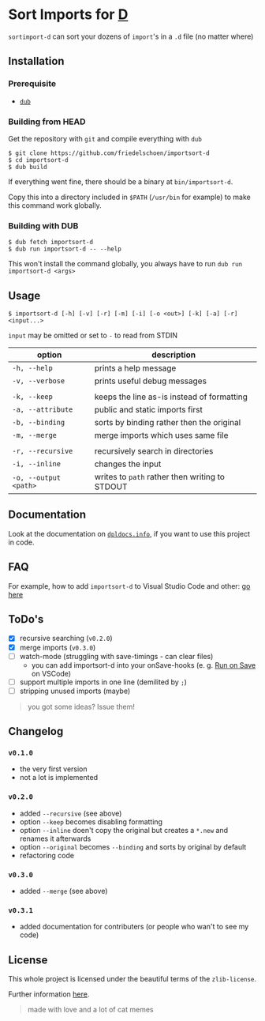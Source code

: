 # Sort Imports for [D](https://dlang.org/)

`sortimport-d` can sort your dozens of `import`'s in a `.d` file (no matter where)

## Installation

### Prerequisite

- [`dub`](https://dub.pm/)

### Building from HEAD

Get the repository with `git` and compile everything with `dub`
```
$ git clone https://github.com/friedelschoen/importsort-d
$ cd importsort-d
$ dub build
```

If everything went fine, there should be a binary at `bin/importsort-d`.

Copy this into a directory included in `$PATH` (`/usr/bin` for example) to make this command work globally.

### Building with DUB

```
$ dub fetch importsort-d
$ dub run importsort-d -- --help
```

This won't install the command globally, you always have to run `dub run importsort-d <args>`

## Usage

```
$ importsort-d [-h] [-v] [-r] [-m] [-i] [-o <out>] [-k] [-a] [-r] <input...>
```
`input` may be omitted or set to `-` to read from STDIN

| option                | description                                    |
| --------------------- | ---------------------------------------------- |
| `-h, --help`          | prints a help message                          |
| `-v, --verbose`       | prints useful debug messages                   |
|                       |                                                |
| `-k, --keep`          | keeps the line as-is instead of formatting     |
| `-a, --attribute`     | public and static imports first                |
| `-b, --binding`       | sorts by binding rather then the original      |
| `-m, --merge`         | merge imports which uses same file             |
|                       |                                                |
| `-r, --recursive`     | recursively search in directories              |
| `-i, --inline`        | changes the input                              |
| `-o, --output <path>` | writes to `path` rather then writing to STDOUT |

## Documentation

Look at the documentation on [`dpldocs.info`](https://importsort-d.dpldocs.info/), if you want to use this project in code.

## FAQ

For example, how to add `importsort-d` to Visual Studio Code and other: [go here](/docs/tips-tricks)

## ToDo's

- [x] recursive searching (`v0.2.0`)
- [x] merge imports (`v0.3.0`)
- [ ] watch-mode (struggling with save-timings - can clear files)
  - you can add importsort-d into your onSave-hooks (e. g. [Run on Save](https://marketplace.visualstudio.com/items?itemName=emeraldwalk.RunOnSave) on VSCode)
- [ ] support multiple imports in one line (demilited by `;`)
- [ ] stripping unused imports (maybe)

> you got some ideas? Issue them!

## Changelog

### `v0.1.0`
- the very first version
- not a lot is implemented

### `v0.2.0`
- added `--recursive` (see above)
- option `--keep` becomes disabling formatting
- option `--inline` doen't copy the original but creates a `*.new` and renames it afterwards
- option `--original` becomes `--binding` and sorts by original by default
- refactoring code

### `v0.3.0`
- added `--merge` (see above)

### `v0.3.1`
- added documentation for contributers (or people who wan't to see my code)

## License

This whole project is licensed under the beautiful terms of the `zlib-license`.

Further information [here](LICENSE).

> made with love and a lot of cat memes